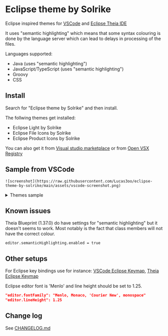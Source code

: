 # Eclipse theme by Solrike

Eclipse inspired themes for [VSCode](https://code.visualstudio.com "VSCode")  and [Eclipse Theia IDE](https://theia-ide.org "Theia")



It uses "semantic highlighting" which means that some syntax colouring is done by the language server which can lead to delays in processing of the files.

Languages supported:
* Java (uses "semantic highlighting")
* JavaScript/TypeScript (uses "semantic highlighting")
* Groovy
* CSS


## Install

Search for "Eclipse theme by Solrike" and then install.

The follwing themes get installed:
* Eclipse Light by Solrike
* Eclipse File Icons by Solrike
* Eclipse Product Icons by Solrike

You can also get it from [Visual studio marketplace](https://marketplace.visualstudio.com/items?itemName=solrike.eclipse-theme-by-solrike "marketplace")
or from [Open VSX Registry](https://open-vsx.org/extension/solrike/eclipse-theme-by-solrike "Open VSX Registry")

## Sample from VSCode

    ![screenshot](https://raw.githubusercontent.com/Lucas3oo/eclipse-theme-by-solrike/main/assets/vscode-screenshot.png)

 <details>
  <summary>Themes sample</summary>
    ![screenshot](https://raw.githubusercontent.com/Lucas3oo/eclipse-theme-by-solrike/main/assets/vscode-screenshot.png)
</details>


## Known issues

Theia Blueprint (1.37.0) do have settings for "semantic highlighting" but it doesn't seems to work. Most notably is the fact that class members will not have the correct colour.

    editor.semanticHighlighting.enabled = true

## Other setups

For Eclipse key bindings use for instance: [VSCode Eclipse Keymap](https://marketplace.visualstudio.com/items?itemName=alphabotsec.vscode-eclipse-keybindings "Eclipse Keymap"),
[Theia Eclipse Keymap](https://open-vsx.org/extension/alphabotsec/vscode-eclipse-keybindings "Eclipse Keymap")

Eclipse editor font is 'Menlo' and line height should be set to 1.25.

```json
"editor.fontFamily": "Menlo, Monaco, 'Courier New', monospace"
"editor.lineHeight": 1.25
```

## Change log
See [CHANGELOG.md](./CHANGELOG.md)


